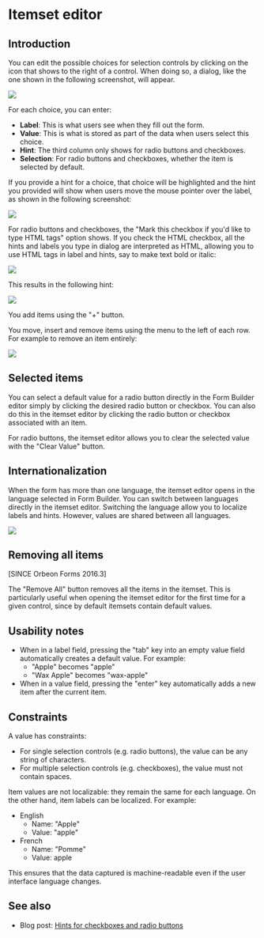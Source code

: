 # Itemset editor



## Introduction

You can edit the possible choices for selection controls by clicking on the icon that shows to the right of a control. When doing so, a dialog, like the one shown in the following screenshot, will appear.

![](images/itemset-editor.png)

For each choice, you can enter:

- __Label__: This is what users see when they fill out the form.
- __Value__: This is what is stored as part of the data when users select this choice.
- __Hint__: The third column only shows for radio buttons and checkboxes.
- __Selection__: For radio buttons and checkboxes, whether the item is selected by default.

If you provide a hint for a choice, that choice will be highlighted and the hint you provided will show when users move the mouse pointer over the label, as shown in the following screenshot:

![](../form-runner/images/itemset-hint.png)

For radio buttons and checkboxes, the "Mark this checkbox if you'd like to type HTML tags" option shows.  If you check the HTML checkbox, all the hints and labels you type in dialog are interpreted as HTML, allowing you to use HTML tags in label and hints, say to make text bold or italic:

![](images/itemset-editor-html.png)

This results in the following hint:

![](../form-runner/images/itemset-hint-html.png)

You add items using the "+" button.

You move, insert and remove items using the menu to the left of each row. For example to remove an item entirely:

![](images/itemset-editor-remove.png)

## Selected items

You can select a default value for a radio button directly in the Form Builder editor simply by clicking the desired radio button or checkbox. You can also do this in the itemset editor by clicking the radio button or checkbox associated with an item.

For radio buttons, the itemset editor allows you to clear the  selected value with the "Clear Value" button.
 
## Internationalization

When the form has more than one language, the itemset editor opens in the language selected in Form Builder. You can switch between languages directly in the itemset editor. Switching the language allow you to localize labels and hints. However, values are shared between all languages. 

![](images/itemset-editor-language.png)

## Removing all items

[SINCE Orbeon Forms 2016.3]

The "Remove All" button removes all the items in the itemset. This is particularly useful when opening the itemset editor for the first time for a given control, since by default itemsets contain default values.

## Usability notes

- When in a label field, pressing the "tab" key into an empty value field automatically creates a default value. For example:
    - "Apple" becomes "apple"
    - "Wax Apple" becomes "wax-apple"
- When in a value field, pressing the "enter" key automatically adds a new item after the current item.

## Constraints

A value has constraints:

- For single selection controls (e.g. radio buttons), the value can be any string of characters.
- For multiple selection controls (e.g. checkboxes), the value must not contain spaces.

Item values are not localizable: they remain the same for each language. On the other hand, item labels can be localized. For example:

- English
    - Name: "Apple"
    - Value: "apple"
- French
    - Name: "Pomme"
    - Value: apple

This ensures that the data captured is machine-readable even if the user interface language changes.

## See also

- Blog post: [Hints for checkboxes and radio buttons](https://blog.orbeon.com/2014/02/hints-for-checkboxes-and-radio-buttons.html)
